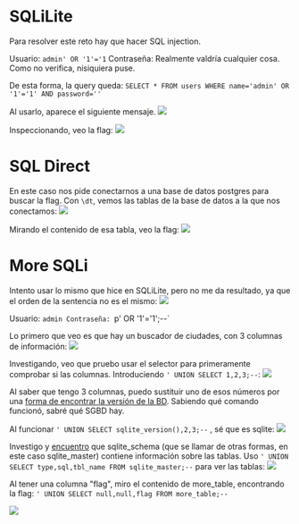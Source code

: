 # SQLiLite
Para resolver este reto hay que hacer SQL injection. 

Usuario: `admin' OR '1'='1`
Contraseña: Realmente valdría cualquier cosa. Como no verifica, nisiquiera puse. 

De esta forma, la query queda:
`SELECT * FROM users WHERE name='admin' OR  '1'='1' AND password=''` 

Al usarlo, aparece el siguiente mensaje. 
![](imágenes/Pasted%20image%2020240913011501.png)

Inspeccionando, veo la flag:
![](imágenes/Pasted%20image%2020240913011529.png)

# SQL Direct
En este caso nos pide conectarnos a una base de datos postgres para buscar la flag. Con `\dt`, vemos las tablas de la base de datos a la que nos conectamos:
![](imágenes/Pasted%20image%2020240913011824.png)

Mirando el contenido de esa tabla, veo la flag:
![](imágenes/Pasted%20image%2020240913011906.png)

# More SQLi
Intento usar lo mismo que hice en SQLiLite, pero no me da resultado, ya que el orden de la sentencia no es el mismo:
![](imágenes/Pasted%20image%2020240913012152.png)

Usuario: `admin
Contraseña: `p' OR '1'='1';--`

Lo primero que veo es que hay un buscador de ciudades, con 3 columnas de información: 
![](imágenes/Pasted%20image%2020240913014243.png)

Investigando, veo que pruebo usar el selector para primeramente comprobar si las columnas. Introduciendo `' UNION SELECT 1,2,3;--`:
![](imágenes/Pasted%20image%2020240913014841.png)

Al saber que tengo 3 columnas, puedo sustituir uno de esos números por una [forma de encontrar la versión de la BD](https://security.stackexchange.com/questions/94419/sql-injection-find-sql-platform). Sabiendo qué comando funcionó, sabré qué SGBD hay. 

Al funcionar `' UNION SELECT sqlite_version(),2,3;--` , sé que es sqlite:
![](imágenes/Pasted%20image%2020240913015047.png)

Investigo y [encuentro](https://www.sqlite.org/schematab.html) que sqlite_schema (que se llamar de otras formas, en este caso sqlite_master) contiene información sobre las tablas. Uso `' UNION SELECT type,sql,tbl_name FROM sqlite_master;--` para ver las tablas:
![](imágenes/Pasted%20image%2020240913015653.png)

Al tener una columna "flag", miro el contenido de more_table, encontrando la flag: 
`' UNION SELECT null,null,flag FROM more_table;--`

![](imágenes/Pasted%20image%2020240913015812.png)

